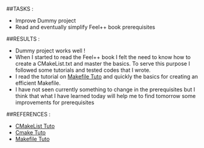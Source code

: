 ##TASKS :   
  - Improve Dummy project 
  - Read and eventually simplify Feel++ book prerequisites

##RESULTS :
  - Dummy project works well ! 
  - When I started to read the Feel++ book I felt the need to 
    know how to create a CMakeList.txt and master the basics.
    To serve this purpose I followed some tutorials and tested 
    codes that I wrote.
  - I read the tutorial on  [Makefile Tuto](http://gl.developpez.com/tutoriel/outil/makefile/)
    and quickly the basics for creating an efficient Makefile. 
  - I have not seen currently something to change in the prerequisites
    but I think that what I have learned today will help me to find tomorrow some improvements
    for prerequisites
      
##REFERENCES :
  - [CMakeList Tuto](http://florian-goujeon.developpez.com/cours/cmake/initiation/)
  - [Cmake Tuto](http://www.cmake.org/cmake-tutorial/)
  - [Makefile Tuto](http://gl.developpez.com/tutoriel/outil/makefile/)
